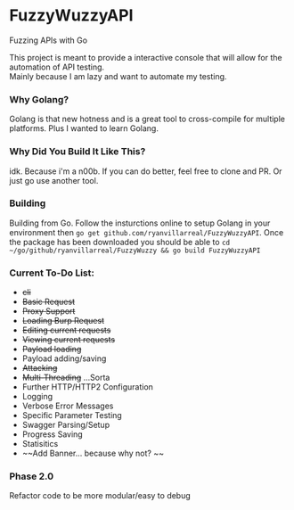 # FuzzyWuzzyAPI
Fuzzing APIs with Go


This project is meant to provide a interactive console that will allow for the automation of API testing.  
Mainly because I am lazy and want to automate my testing. 


### Why Golang?
Golang is that new hotness and is a great tool to cross-compile for multiple platforms.  Plus I wanted to learn Golang.  

### Why Did You Build It Like This?
idk.  Because i'm a n00b.  If you can do better, feel free to clone and PR.  Or just go use another tool.  

### Building
Building from Go.  Follow the insturctions online to setup Golang in your environment
then `go get github.com/ryanvillarreal/FuzzyWuzzyAPI`.  Once the package has been downloaded
you should be able to `cd ~/go/github/ryanvillarreal/FuzzyWuzzy && go build FuzzyWuzzyAPI`


### Current To-Do List:
* ~~cli~~
* ~~Basic Request~~
* ~~Proxy Support~~
* ~~Loading Burp Request~~
* ~~Editing current requests~~
* ~~Viewing current requests~~
* ~~Payload loading~~
* Payload adding/saving
* ~~Attacking~~
* ~~Multi-Threading~~ ...Sorta
* Further HTTP/HTTP2 Configuration
* Logging
* Verbose Error Messages
* Specific Parameter Testing
* Swagger Parsing/Setup
* Progress Saving
* Statisitics
* ~~Add Banner... because why not? ~~

### Phase 2.0
Refactor code to be more modular/easy to debug
